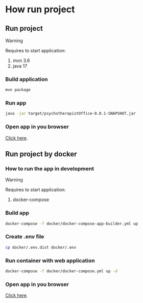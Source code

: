 # How run project

## Run project

> [!WARNING]
> Requires to start application:
> 1. mvn 3.6
> 2. java 17

### Build application
```sh
mvn package
```

### Run app
```sh
java -jar target/psychotherapistOffice-0.0.1-SNAPSHOT.jar
```

### Open app in you browser
[Click here](http://localhost:8080/).

## Run project by docker

### How to run the app in development

> [!WARNING]
> Requires to start application:
> 1. docker-compose

### Build app

```sh
docker-compose -f docker/docker-compose-app-builder.yml up
```

### Create .env file
```sh
cp docker/.env.dist docker/.env
```

### Run container with web application

```sh
docker-compose -f docker/docker-compose.yml up -d
```

### Open app in you browser
[Click here](http://localhost:8080/).
